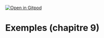 [![Open in Gitpod](https://gitpod.io/button/open-in-gitpod.svg)](https://gitpod-redirect-0.herokuapp.com/)

# Exemples (chapitre 9)
